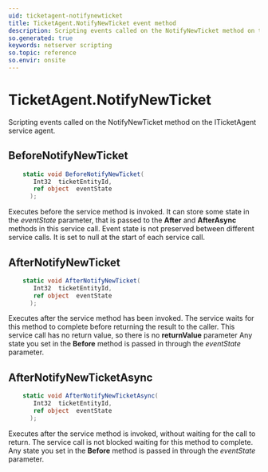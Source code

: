 ```yaml
---
uid: ticketagent-notifynewticket
title: TicketAgent.NotifyNewTicket event method
description: Scripting events called on the NotifyNewTicket method on the TicketAgent service agent.
so.generated: true
keywords: netserver scripting
so.topic: reference
so.envir: onsite
---
```

# TicketAgent.NotifyNewTicket

Scripting events called on the <see cref='M:ITicketAgent.NotifyNewTicket'>NotifyNewTicket</see> method on the <see cref='ITicketAgent'>ITicketAgent</see>  service agent.

## BeforeNotifyNewTicket
```cs
    static void BeforeNotifyNewTicket(
       Int32  ticketEntityId,
       ref object  eventState
      );
```
Executes before the service method is invoked.
It can store some state in the *eventState* parameter, that is passed to the **After** and **AfterAsync** methods in this service call.
Event state is not preserved between different service calls. It is set to null at the start of each service call.
## AfterNotifyNewTicket
```cs
    static void AfterNotifyNewTicket(
       Int32  ticketEntityId,
       ref object  eventState
      );
```
Executes after the service method has been invoked. The service waits for this method to complete before returning the result to the caller.
This service call has no return value, so there is no **returnValue** parameter
Any state you set in the **Before** method is passed in through the *eventState* parameter.
## AfterNotifyNewTicketAsync
```cs
    static void AfterNotifyNewTicketAsync(
       Int32  ticketEntityId,
       ref object  eventState
      );
```
Executes after the service method is invoked, without waiting for the call to return.
The service call is not blocked waiting for this method to complete.
Any state you set in the **Before** method is passed in through the *eventState* parameter.

